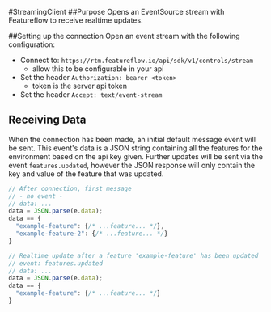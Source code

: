 #StreamingClient
##Purpose
Opens an EventSource stream with Featureflow to receive realtime updates.

##Setting up the connection
Open an event stream with the following configuration:
 - Connect to: `https://rtm.featureflow.io/api/sdk/v1/controls/stream`
    - allow this to be configurable in your api
 - Set the header `Authorization: bearer <token>`
    - token is the server api token
 - Set the header `Accept: text/event-stream`

## Receiving Data

When the connection has been made, an initial default message event will be sent.
This event's data is a JSON string containing all the features for the environment based on the api key given.
Further updates will be sent via the event `features.updated`, however the JSON response will only contain the key 
and value of the feature that was updated.

```javascript
// After connection, first message
// - no event -
// data: ...
data = JSON.parse(e.data);
data == {
  "example-feature": {/* ...feature... */},
  "example-feature-2": {/* ...feature... */}
}

// Realtime update after a feature 'example-feature' has been updated
// event: features.updated 
// data: ...
data = JSON.parse(e.data);
data == {
  "example-feature": {/* ...feature... */}
}
```
